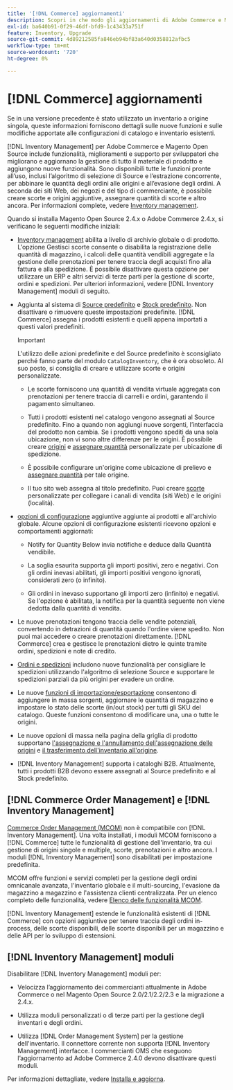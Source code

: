 ```yaml
---
title: '[!DNL Commerce] aggiornamenti'
description: Scopri in che modo gli aggiornamenti di Adobe Commerce e Magento Open Source influiscono sulle configurazioni del catalogo e  [!DNL Inventory Management] .
exl-id: ba640b91-0f29-46df-bfd9-1c43433a751f
feature: Inventory, Upgrade
source-git-commit: 4d89212585fa846eb94bf83a640d0358812afbc5
workflow-type: tm+mt
source-wordcount: '720'
ht-degree: 0%

---
```


# [!DNL Commerce] aggiornamenti

Se in una versione precedente è stato utilizzato un inventario a origine singola, queste informazioni forniscono dettagli sulle nuove funzioni e sulle modifiche apportate alle configurazioni di catalogo e inventario esistenti.

[!DNL Inventory Management] per Adobe Commerce e Magento Open Source include funzionalità, miglioramenti e supporto per sviluppatori che migliorano e aggiornano la gestione di tutto il materiale di prodotto e aggiungono nuove funzionalità. Sono disponibili tutte le funzioni pronte all’uso, inclusi l’algoritmo di selezione di Source e l’estrazione concorrente, per abbinare le quantità degli ordini alle origini e all’evasione degli ordini. A seconda dei siti Web, dei negozi e del tipo di commerciante, è possibile creare scorte e origini aggiuntive, assegnare quantità di scorte e altro ancora. Per informazioni complete, vedere [Inventory management](introduction.md).

Quando si installa Magento Open Source 2.4.x o Adobe Commerce 2.4.x, si verificano le seguenti modifiche iniziali:

- [Inventory management](enable.md) abilita a livello di archivio globale o di prodotto. L&#39;opzione Gestisci scorte consente o disabilita la registrazione delle quantità di magazzino, i calcoli delle quantità vendibili aggregate e la gestione delle prenotazioni per tenere traccia degli acquisti fino alla fattura e alla spedizione. È possibile disattivare questa opzione per utilizzare un ERP e altri servizi di terze parti per la gestione di scorte, ordini e spedizioni. Per ulteriori informazioni, vedere [!DNL Inventory Management] moduli di seguito.

- Aggiunta al sistema di [Source predefinito](sources-manage.md) e [Stock predefinito](stocks-manage.md). Non disattivare o rimuovere queste impostazioni predefinite. [!DNL Commerce] assegna i prodotti esistenti e quelli appena importati a questi valori predefiniti.

  >[!IMPORTANT]
  >
  >L&#39;utilizzo delle azioni predefinite e del Source predefinito è sconsigliato perché fanno parte del modulo `CatalogInventory`, che è ora obsoleto. Al suo posto, si consiglia di creare e utilizzare scorte e origini personalizzate.

   - Le scorte forniscono una quantità di vendita virtuale aggregata con prenotazioni per tenere traccia di carrelli e ordini, garantendo il pagamento simultaneo.

   - Tutti i prodotti esistenti nel catalogo vengono assegnati al Source predefinito. Fino a quando non aggiungi nuove sorgenti, l’interfaccia del prodotto non cambia. Se i prodotti vengono spediti da una sola ubicazione, non vi sono altre differenze per le origini. È possibile creare [origini](sources-add.md) e [assegnare quantità](quantities-manage.md) personalizzate per ubicazione di spedizione.

   - È possibile configurare un&#39;origine come ubicazione di prelievo e [assegnare quantità](quantities-manage.md) per tale origine.

   - Il tuo sito web assegna al titolo predefinito. Puoi creare [scorte](stocks-add.md) personalizzate per collegare i canali di vendita (siti Web) e le origini (località).

- [opzioni di configurazione](configuration.md) aggiuntive aggiunte ai prodotti e all&#39;archivio globale. Alcune opzioni di configurazione esistenti ricevono opzioni e comportamenti aggiornati:

   - Notify for Quantity Below invia notifiche e deduce dalla Quantità vendibile.

   - La soglia esaurita supporta gli importi positivi, zero e negativi. Con gli ordini inevasi abilitati, gli importi positivi vengono ignorati, considerati zero (o infinito).

   - Gli ordini in inevaso supportano gli importi zero (infinito) e negativi. Se l&#39;opzione è abilitata, la notifica per la quantità seguente non viene dedotta dalla quantità di vendita.

- Le nuove prenotazioni tengono traccia delle vendite potenziali, convertendo in detrazioni di quantità quando l&#39;ordine viene spedito. Non puoi mai accedere o creare prenotazioni direttamente. [!DNL Commerce] crea e gestisce le prenotazioni dietro le quinte tramite ordini, spedizioni e note di credito.

- [Ordini e spedizioni](shipments.md) includono nuove funzionalità per consigliare le spedizioni utilizzando l&#39;algoritmo di selezione Source e supportare le spedizioni parziali da più origini per evadere un ordine.

- Le nuove [funzioni di importazione/esportazione](inventory-import-export.md) consentono di aggiungere in massa sorgenti, aggiornare le quantità di magazzino e impostare lo stato delle scorte (in/out stock) per tutti gli SKU del catalogo. Queste funzioni consentono di modificare una, una o tutte le origini.

- Le nuove opzioni di massa nella pagina della griglia di prodotto supportano [l&#39;assegnazione e l&#39;annullamento dell&#39;assegnazione delle origini](bulk-assignment.md) e [il trasferimento dell&#39;inventario all&#39;origine](inventory-transfer.md).

- [!DNL Inventory Management] supporta i cataloghi B2B. Attualmente, tutti i prodotti B2B devono essere assegnati al Source predefinito e al Stock predefinito.

## [!DNL Commerce Order Management] e [!DNL Inventory Management]

[Commerce Order Management (MCOM)][1] non è compatibile con [!DNL Inventory Management]. Una volta installati, i moduli MCOM forniscono a [!DNL Commerce] tutte le funzionalità di gestione dell&#39;inventario, tra cui gestione di origini singole e multiple, scorte, prenotazioni e altro ancora. I moduli [!DNL Inventory Management] sono disabilitati per impostazione predefinita.

MCOM offre funzioni e servizi completi per la gestione degli ordini omnicanale avanzata, l&#39;inventario globale e il multi-sourcing, l&#39;evasione da magazzino a magazzino e l&#39;assistenza clienti centralizzata. Per un elenco completo delle funzionalità, vedere [Elenco delle funzionalità MCOM][2].

[!DNL Inventory Management] estende le funzionalità esistenti di [!DNL Commerce] con opzioni aggiuntive per tenere traccia degli ordini in-process, delle scorte disponibili, delle scorte disponibili per un magazzino e delle API per lo sviluppo di estensioni.

## [!DNL Inventory Management] moduli

Disabilitare [!DNL Inventory Management] moduli per:

- Velocizza l’aggiornamento dei commercianti attualmente in Adobe Commerce o nel Magento Open Source 2.0/2.1/2.2/2.3 e la migrazione a 2.4.x.

- Utilizza moduli personalizzati o di terze parti per la gestione degli inventari e degli ordini.

- Utilizza [!DNL Order Management System] per la gestione dell&#39;inventario. Il connettore corrente non supporta [!DNL Inventory Management] interfacce. I commercianti OMS che eseguono l’aggiornamento ad Adobe Commerce 2.4.0 devono disattivare questi moduli.

Per informazioni dettagliate, vedere [Installa e aggiorna](install-update.md).

[1]: https://omsdocs.magento.com/
[2]: https://omsdocs.magento.com/en/getting-started/feature-list/
